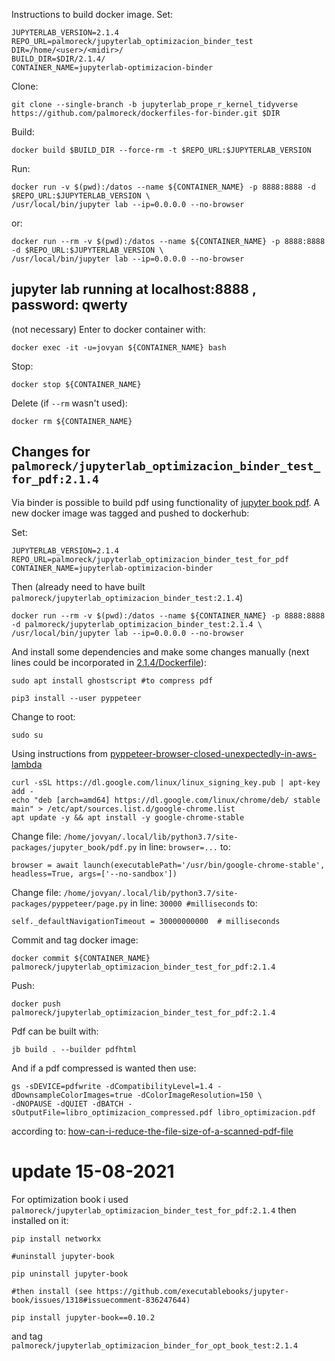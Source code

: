Instructions to build docker image. Set:

```
JUPYTERLAB_VERSION=2.1.4
REPO_URL=palmoreck/jupyterlab_optimizacion_binder_test
DIR=/home/<user>/<midir>/
BUILD_DIR=$DIR/2.1.4/
CONTAINER_NAME=jupyterlab-optimizacion-binder
```

Clone:

```
git clone --single-branch -b jupyterlab_prope_r_kernel_tidyverse https://github.com/palmoreck/dockerfiles-for-binder.git $DIR
```

Build:

```
docker build $BUILD_DIR --force-rm -t $REPO_URL:$JUPYTERLAB_VERSION
```

Run:

```
docker run -v $(pwd):/datos --name ${CONTAINER_NAME} -p 8888:8888 -d $REPO_URL:$JUPYTERLAB_VERSION \
/usr/local/bin/jupyter lab --ip=0.0.0.0 --no-browser
```

or:

```
docker run --rm -v $(pwd):/datos --name ${CONTAINER_NAME} -p 8888:8888 -d $REPO_URL:$JUPYTERLAB_VERSION \
/usr/local/bin/jupyter lab --ip=0.0.0.0 --no-browser
```


## jupyter lab running at localhost:8888 , password: qwerty

(not necessary) Enter to docker container with:

```
docker exec -it -u=jovyan ${CONTAINER_NAME} bash
```

Stop:

```
docker stop ${CONTAINER_NAME}
```

Delete (if `--rm` wasn't used):


```
docker rm ${CONTAINER_NAME}
```

## Changes for `palmoreck/jupyterlab_optimizacion_binder_test_for_pdf:2.1.4`

Via binder is possible to build pdf using functionality of [jupyter book pdf](https://jupyterbook.org/advanced/pdf.html). A new docker image was tagged and pushed to dockerhub:

Set:

```
JUPYTERLAB_VERSION=2.1.4
REPO_URL=palmoreck/jupyterlab_optimizacion_binder_test_for_pdf
CONTAINER_NAME=jupyterlab-optimizacion-binder
```

Then (already need to have built `palmoreck/jupyterlab_optimizacion_binder_test:2.1.4`)

```
docker run --rm -v $(pwd):/datos --name ${CONTAINER_NAME} -p 8888:8888 -d palmoreck/jupyterlab_optimizacion_binder_test:2.1.4 \
/usr/local/bin/jupyter lab --ip=0.0.0.0 --no-browser
```

And install some dependencies and make some changes manually (next lines could be incorporated in [2.1.4/Dockerfile](2.1.4/Dockerfile)):

```
sudo apt install ghostscript #to compress pdf

pip3 install --user pyppeteer
```

Change to root:

```
sudo su
```

Using instructions from [pyppeteer-browser-closed-unexpectedly-in-aws-lambda](https://stackoverflow.com/questions/61780476/pyppeteer-browser-closed-unexpectedly-in-aws-lambda)

```
curl -sSL https://dl.google.com/linux/linux_signing_key.pub | apt-key add -
echo "deb [arch=amd64] https://dl.google.com/linux/chrome/deb/ stable main" > /etc/apt/sources.list.d/google-chrome.list
apt update -y && apt install -y google-chrome-stable
```

Change file: `/home/jovyan/.local/lib/python3.7/site-packages/jupyter_book/pdf.py` in line: `browser=...` to:

```
browser = await launch(executablePath='/usr/bin/google-chrome-stable', headless=True, args=['--no-sandbox'])
```

Change file: `/home/jovyan/.local/lib/python3.7/site-packages/pyppeteer/page.py` in line: `30000 #milliseconds` to:

```
self._defaultNavigationTimeout = 30000000000  # milliseconds
```

Commit and tag docker image:

```
docker commit ${CONTAINER_NAME} palmoreck/jupyterlab_optimizacion_binder_test_for_pdf:2.1.4
```

Push:

```
docker push palmoreck/jupyterlab_optimizacion_binder_test_for_pdf:2.1.4
```

Pdf can be built with:

```
jb build . --builder pdfhtml
```

And if a pdf compressed is wanted then use:

```
gs -sDEVICE=pdfwrite -dCompatibilityLevel=1.4 -dDownsampleColorImages=true -dColorImageResolution=150 \
-dNOPAUSE -dQUIET -dBATCH -sOutputFile=libro_optimizacion_compressed.pdf libro_optimizacion.pdf
```

according to: [how-can-i-reduce-the-file-size-of-a-scanned-pdf-file](https://askubuntu.com/questions/113544/how-can-i-reduce-the-file-size-of-a-scanned-pdf-file)


# update 15-08-2021

For optimization book i used `palmoreck/jupyterlab_optimizacion_binder_test_for_pdf:2.1.4` then installed on it:

```
pip install networkx

#uninstall jupyter-book

pip uninstall jupyter-book

#then install (see https://github.com/executablebooks/jupyter-book/issues/1318#issuecomment-836247644)

pip install jupyter-book==0.10.2
```

and tag `palmoreck/jupyterlab_optimizacion_binder_for_opt_book_test:2.1.4`
